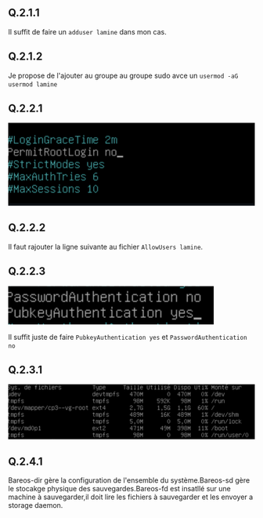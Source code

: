 ## Q.2.1.1
Il suffit de faire un `adduser lamine` dans mon cas.

## Q.2.1.2
Je propose de l'ajouter au groupe au groupe sudo avce un `usermod -aG usermod lamine`

## Q.2.2.1

![ex2](./images/ex2_1.png)

## Q.2.2.2

Il faut rajouter la ligne suivante au fichier `AllowUsers lamine`.


## Q.2.2.3

![ex2](./images/ex2_2.png)

Il suffit juste de faire `PubkeyAuthentication yes` et `PasswordAuthentication no` 

## Q.2.3.1

![ex2](./images/ex3_3.png)



## Q.2.4.1
Bareos-dir gère la configuration de l'ensemble du système.Bareos-sd gère le stocakge physique des sauvegardes.Bareos-fd est insatllé sur une machine à sauvegarder,il doit lire les fichiers à sauvegarder et les envoyer a storage daemon.



